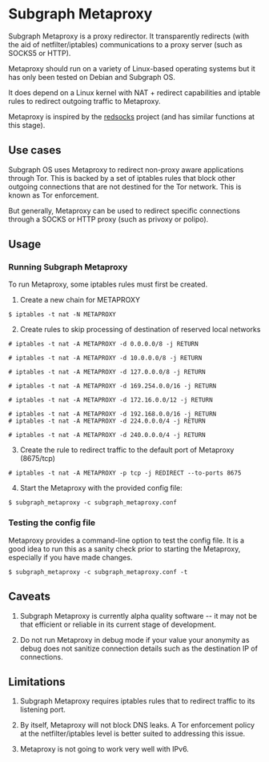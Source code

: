 # Subgraph Metaproxy

Subgraph Metaproxy is a proxy redirector. It transparently redirects (with the
aid of netfilter/iptables) communications to a proxy server (such as SOCKS5
or HTTP). 

Metaproxy should run on a variety of Linux-based operating systems but it has
only been tested on Debian and Subgraph OS. 

It does depend on a Linux kernel with NAT + redirect capabilities and iptable
rules to redirect outgoing traffic to Metaproxy.

Metaproxy is inspired by the [redsocks](http://darkk.net.ru/redsocks/) project 
(and has similar functions at this stage).

## Use cases

Subgraph OS uses Metaproxy to redirect non-proxy aware applications through Tor.
This is backed by a set of iptables rules that block other outgoing connections
that are not destined for the Tor network. This is known as Tor enforcement.

But generally, Metaproxy can be used to redirect specific connections through a
SOCKS or HTTP proxy (such as privoxy or polipo).

## Usage

### Running Subgraph Metaproxy

To run Metaproxy, some iptables rules must first be created.

1. Create a new chain for METAPROXY

```
$ iptables -t nat -N METAPROXY
```

2. Create rules to skip processing of destination of reserved local networks

```
# iptables -t nat -A METAPROXY -d 0.0.0.0/8 -j RETURN 

# iptables -t nat -A METAPROXY -d 10.0.0.0/8 -j RETURN

# iptables -t nat -A METAPROXY -d 127.0.0.0/8 -j RETURN

# iptables -t nat -A METAPROXY -d 169.254.0.0/16 -j RETURN

# iptables -t nat -A METAPROXY -d 172.16.0.0/12 -j RETURN
 
# iptables -t nat -A METAPROXY -d 192.168.0.0/16 -j RETURN                                                                                                                                   
# iptables -t nat -A METAPROXY -d 224.0.0.0/4 -j RETURN

# iptables -t nat -A METAPROXY -d 240.0.0.0/4 -j RETURN   
```

3. Create the rule to redirect traffic to the default port of Metaproxy 
(8675/tcp)


```
# iptables -t nat -A METAPROXY -p tcp -j REDIRECT --to-ports 8675                                                                                                                           
```

4. Start the Metaproxy with the provided config file:

```
$ subgraph_metaproxy -c subgraph_metaproxy.conf
```

### Testing the config file

Metaproxy provides a command-line option to test the config file. It is a good
idea to run this as a sanity check prior to starting the Metaproxy, especially
if you have made changes.

```
$ subgraph_metaproxy -c subgraph_metaproxy.conf -t
```

## Caveats

1. Subgraph Metaproxy is currently alpha quality software -- it may not be that
efficient or reliable in its current stage of development.

2. Do not run Metaproxy in debug mode if your value your anonymity as debug
does not sanitize connection details such as the destination IP of connections.

## Limitations

1. Subgraph Metaproxy requires iptables rules that to redirect traffic to its
listening port.

2. By itself, Metaproxy will not block DNS leaks. A Tor enforcement policy
at the netfilter/iptables level is better suited to addressing this issue.

3. Metaproxy is not going to work very well with IPv6. 

